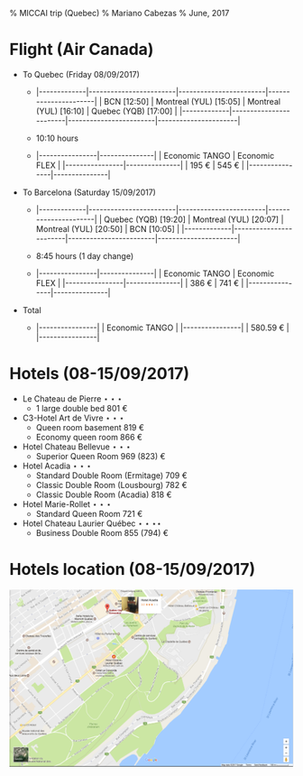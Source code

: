 % MICCAI trip (Quebec)
% Mariano Cabezas
% June, 2017

# Flight (Air Canada)
- To Quebec (Friday 08/09/2017)
    - |-------------|------------------------|------------------------|----------------------|
      | BCN [12:50] | Montreal (YUL) [15:05] | Montreal (YUL) [16:10] | Quebec (YQB) [17:00] |
      |-------------|------------------------|------------------------|----------------------|
    
    - 10:10 hours

    - |----------------|---------------|
      | Economic TANGO | Economic FLEX |
      |----------------|---------------|
      | 195 €          | 545 €         |
      |----------------|---------------|

- To Barcelona (Saturday 15/09/2017)
    - |-------------|------------------------|------------------------|----------------------|
      | Quebec (YQB) [19:20] | Montreal (YUL) [20:07] | Montreal (YUL) [20:50] | BCN [10:05] |
      |-------------|------------------------|------------------------|----------------------|
    
    - 8:45 hours (1 day change)

    - |----------------|---------------|
      | Economic TANGO | Economic FLEX |
      |----------------|---------------|
      | 386 €          | 741 €         |
      |----------------|---------------|

- Total
    - |----------------|
      | Economic TANGO |
      |----------------|
      | 580.59 €       |
      |----------------|


# Hotels (08-15/09/2017)
- Le Chateau de Pierre $\star\star\star$
    - 1 large double bed 801 €
- C3-Hotel Art de Vivre $\star\star\star$
    - Queen room basement 819 €
    - Economy queen room 866 €
- Hotel Chateau Bellevue $\star\star\star$
    - Superior Queen Room 969 (823) €
- Hotel Acadia $\star\star\star$
    - Standard Double Room (Ermitage) 709 €
    - Classic Double Room (Lousbourg) 782 €
    - Classic Double Room (Acadia) 818 €
- Hotel Marie-Rollet $\star\star\star$
    - Standard Queen Room 721 €
- Hotel Chateau Laurier Québec $\star\star\star\star$
    - Business Double Room 855 (794) €

# Hotels location (08-15/09/2017)
![Snapshot of the hotels and venue location](images/hotels.png)




